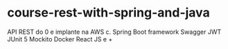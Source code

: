 # course-rest-with-spring-and-java
API REST do 0 e implante na AWS c. Spring Boot framework Swagger JWT JUnit 5 Mockito Docker React JS e +
